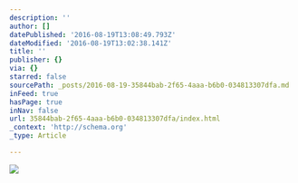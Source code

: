 ```yaml
---
description: ''
author: []
datePublished: '2016-08-19T13:08:49.793Z'
dateModified: '2016-08-19T13:02:38.141Z'
title: ''
publisher: {}
via: {}
starred: false
sourcePath: _posts/2016-08-19-35844bab-2f65-4aaa-b6b0-034813307dfa.md
inFeed: true
hasPage: true
inNav: false
url: 35844bab-2f65-4aaa-b6b0-034813307dfa/index.html
_context: 'http://schema.org'
_type: Article

---
```

![](https://the-grid-user-content.s3-us-west-2.amazonaws.com/5ab6d9fb-24eb-4ac3-bcfe-5e0d49066ba1.png)